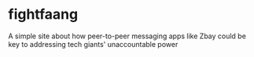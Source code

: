 # fightfaang
A simple site about how peer-to-peer messaging apps like Zbay could be key to addressing tech giants' unaccountable power
